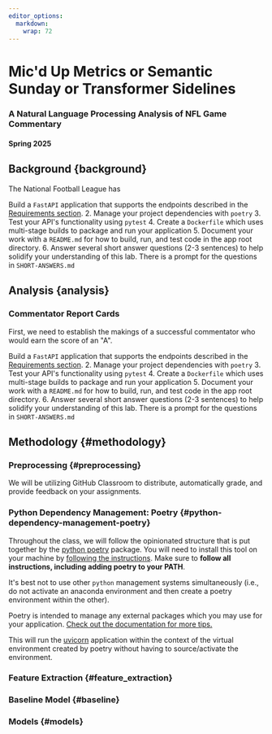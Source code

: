```yaml
---
editor_options: 
  markdown: 
    wrap: 72
---
```


# Mic'd Up Metrics or Semantic Sunday or Transformer Sidelines
### A Natural Language Processing Analysis of NFL Game Commentary
#### Spring 2025


## Background {background}

The National Football League has

Build a `FastAPI` application that supports the endpoints described
    in the [Requirements section](#lab-requirements).
2.  Manage your project dependencies with `poetry`
3.  Test your API's functionality using `pytest`
4.  Create a `Dockerfile` which uses multi-stage builds to package and
    run your application
5.  Document your work with a `README.md` for how to build, run, and
    test code in the app root directory.
6.  Answer several short answer questions (2-3 sentences) to help
    solidify your understanding of this lab. There is a prompt for the
    questions in `SHORT-ANSWERS.md`

## Analysis {analysis}

### Commentator Report Cards
First, we need to establish the makings of a successful commentator who would earn the score of an "A".  

Build a `FastAPI` application that supports the endpoints described
    in the [Requirements section](#lab-requirements).
2.  Manage your project dependencies with `poetry`
3.  Test your API's functionality using `pytest`
4.  Create a `Dockerfile` which uses multi-stage builds to package and
    run your application
5.  Document your work with a `README.md` for how to build, run, and
    test code in the app root directory.
6.  Answer several short answer questions (2-3 sentences) to help
    solidify your understanding of this lab. There is a prompt for the
    questions in `SHORT-ANSWERS.md`



## Methodology {#methodology}

### Preprocessing {#preprocessing}

We will be utilizing GitHub Classroom to distribute, automatically
grade, and provide feedback on your assignments.

### Python Dependency Management: Poetry {#python-dependency-management-poetry}

Throughout the class, we will follow the opinionated structure that is
put together by the [python poetry](https://python-poetry.org/) package.
You will need to install this tool on your machine by [following the
instructions](https://python-poetry.org/docs/#installation). Make sure
to **follow all instructions, including adding poetry to your PATH**.

It's best not to use other `python` management systems simultaneously
(i.e., do not activate an anaconda environment and then create a poetry
environment within the other).

Poetry is intended to manage any external packages which you may use for
your application. [Check out the documentation for more
tips.](https://python-poetry.org/docs/basic-usage/)


This will run the [uvicorn](https://www.uvicorn.org/) application within
the context of the virtual environment created by poetry without having
to source/activate the environment.

### Feature Extraction {#feature_extraction}

### Baseline Model {#baseline}

### Models {#models}

